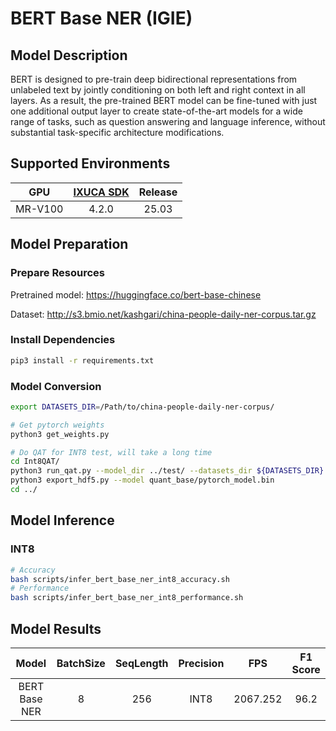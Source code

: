 # BERT Base NER (IGIE)

## Model Description

BERT is designed to pre-train deep bidirectional representations from unlabeled text by jointly conditioning on both left and right context in all layers. As a result, the pre-trained BERT model can be fine-tuned with just one additional output layer to create state-of-the-art models for a wide range of tasks, such as question answering and language inference, without substantial task-specific architecture modifications.

## Supported Environments

| GPU    | [IXUCA SDK](https://gitee.com/deep-spark/deepspark#%E5%A4%A9%E6%95%B0%E6%99%BA%E7%AE%97%E8%BD%AF%E4%BB%B6%E6%A0%88-ixuca) | Release |
| :----: | :----: | :----: |
| MR-V100 | 4.2.0     |  25.03  |

## Model Preparation

### Prepare Resources

Pretrained model: <https://huggingface.co/bert-base-chinese>

Dataset: <http://s3.bmio.net/kashgari/china-people-daily-ner-corpus.tar.gz>

### Install Dependencies

```bash
pip3 install -r requirements.txt
```

### Model Conversion

```bash
export DATASETS_DIR=/Path/to/china-people-daily-ner-corpus/

# Get pytorch weights
python3 get_weights.py

# Do QAT for INT8 test, will take a long time  
cd Int8QAT/
python3 run_qat.py --model_dir ../test/ --datasets_dir ${DATASETS_DIR}
python3 export_hdf5.py --model quant_base/pytorch_model.bin
cd ../
```

## Model Inference

### INT8

```bash
# Accuracy
bash scripts/infer_bert_base_ner_int8_accuracy.sh
# Performance
bash scripts/infer_bert_base_ner_int8_performance.sh
```

## Model Results

| Model         | BatchSize | SeqLength | Precision | FPS      | F1 Score |
| :----: | :----: | :----: | :----: | :----: | :----: |
| BERT Base NER | 8         | 256       | INT8      | 2067.252 | 96.2     |
